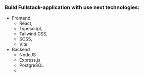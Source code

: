 ### Build Fullstack-application with use next technologies:
* Frontend:
  * React, 
  * Typescript, 
  * Tailwind CSS, 
  * SCSS, 
  * Vite.
* Backend
  * NodeJS
  * Express.js
  * PostgreSQL
  * 